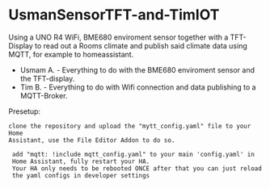 # UsmanSensorTFT-and-TimIOT
Using a UNO R4 WiFi, BME680 enviroment sensor together with a TFT-Display to read out a Rooms climate and publish said climate data using MQTT, for example to homeassistant. 

- Usmam A. - Everything to do with the BME680 enviroment sensor and the TFT-display. 
- Tim B.   - Everything to do with Wifi connection and data publishing to a MQTT-Broker.




Presetup: 
	
	clone the repository and upload the "mytt_config.yaml" file to your Home
	Assistant, use the File Editor Addon to do so.
	
	 add "mqtt: !include mqtt_config.yaml" to your main 'config.yaml' in 
	 Home Assistant, fully restart your HA.
	 Your HA only needs to be rebooted ONCE after that you can just reload 
	 the yaml configs in developer settings
	

